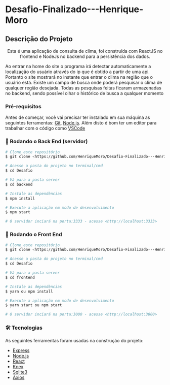 # Desafio-Finalizado---Henrique-Moro

## Descrição do Projeto
<p align="center">
Esta é uma aplicação de consulta de clima, foi construída com ReactJS no frontend e NodeJs no backend para a persistência dos dados.
  
Ao entrar na home do site o programa irá detectar automaticamente a localização do usuário através do ip que é obtido a partir de uma api.
Portanto o site mostrará no instante que entrar o clima na região que o usuário está. 
Existe um campo de busca onde poderá pesquisar o clima de qualquer região desejada.
Todas as pesquisas feitas ficaram armazenadas no backend, sendo possível olhar o histórico de busca a qualquer momento</p>

### Pré-requisitos

Antes de começar, você vai precisar ter instalado em sua máquina as seguintes ferramentas:
[Git](https://git-scm.com), [Node.js](https://nodejs.org/en/). 
Além disto é bom ter um editor para trabalhar com o código como [VSCode](https://code.visualstudio.com/)

### 🎲 Rodando o Back End (servidor)

```bash
# Clone este repositório
$ git clone <https://github.com/HenriqueMoro/Desafio-Finalizado---Henrique-Moro.git>

# Acesse a pasta do projeto no terminal/cmd
$ cd Desafio

# Vá para a pasta server
$ cd backend

# Instale as dependências
$ npm install

# Execute a aplicação em modo de desenvolvimento
$ npm start

# O servidor inciará na porta:3333 - acesse <http://localhost:3333>
```
### 🎲 Rodando o Front End

```bash
# Clone este repositório
$ git clone <https://github.com/HenriqueMoro/Desafio-Finalizado---Henrique-Moro.git>

# Acesse a pasta do projeto no terminal/cmd
$ cd Desafio

# Vá para a pasta server
$ cd frontend

# Instale as dependências
$ yarn ou npm install

# Execute a aplicação em modo de desenvolvimento
$ yarn start ou npm start

# O servidor inciará na porta:3000 - acesse <http://localhost:3000>
```
### 🛠 Tecnologias

As seguintes ferramentas foram usadas na construção do projeto:

- [Express](https://expressjs.com/pt-br/)
- [Node.js](https://nodejs.org/en/)
- [React](https://pt-br.reactjs.org/)
- [Knex](http://knexjs.org)
- [Sqlite3](https://www.sqlite.org/index.html)
- [Axios](https://www.npmjs.com/package/axios)
